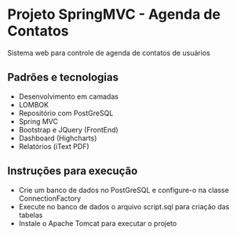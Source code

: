 # Projeto SpringMVC - Agenda de Contatos
Sistema web para controle de agenda de contatos de usuários

## Padrões e tecnologias
* Desenvolvimento em camadas
* LOMBOK
* Repositório com PostGreSQL
* Spring MVC
* Bootstrap e JQuery (FrontEnd)
* Dashboard (Highcharts)
* Relatórios (iText PDF)

## Instruções para execução
* Crie um banco de dados no PostGreSQL e configure-o na classe ConnectionFactory
* Execute no banco de dados o arquivo script.sql para criação das tabelas
* Instale o Apache Tomcat para executar o projeto